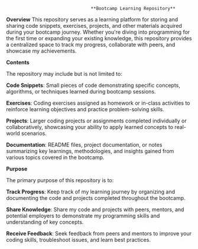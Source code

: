 
                                    **Bootcamp Learning Repository**
**Overview**
This repository serves as a learning platform for storing and sharing code snippets, exercises, projects, and other materials acquired during your bootcamp journey. Whether you're diving into programming for the first time or expanding your existing knowledge, this repository provides a centralized space to track my progress, collaborate with peers, and showcase my achievements.



**Contents**

The repository may include but is not limited to:

**Code Snippets**: Small pieces of code demonstrating specific concepts, algorithms, or techniques learned during bootcamp sessions.

**Exercises**: Coding exercises assigned as homework or in-class activities to reinforce learning objectives and practice problem-solving skills.

**Projects**: Larger coding projects or assignments completed individually or collaboratively, showcasing your ability to apply learned concepts to real-world scenarios.

**Documentation**: README files, project documentation, or notes summarizing key learnings, methodologies, and insights gained from various topics covered in the bootcamp.




**Purpose**

The primary purpose of this repository is to:

**Track Progress**: Keep track of my learning journey by organizing and documenting the code and projects completed throughout the bootcamp.

**Share Knowledge**: Share my code and projects with peers, mentors, and potential employers to demonstrate my programming skills and understanding of key concepts.

**Receive Feedback**: Seek feedback from peers and mentors to improve your coding skills, troubleshoot issues, and learn best practices.

